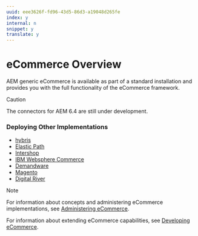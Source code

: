 ```yaml
---
uuid: eee3626f-fd96-43d5-86d3-a19048d265fe
index: y
internal: n
snippet: y
translate: y
---
```


# eCommerce Overview

AEM generic eCommerce is available as part of a standard installation and provides you with the full functionality of the eCommerce framework.

>[!CAUTION]
>
><p>The connectors for AEM 6.4 are still under development.<br /> </p>

### Deploying Other Implementations

* [hybris](hybris.md)
* [Elastic Path](elasticpath.md)
* [Intershop](intershop.md)
* [IBM Websphere Commerce](ibm-websphere.md)
* [Demandware](demandware.md)
* [Magento](magento.md)
* [Digital River](digital-river.md)

>[!NOTE]
>
><p>For information about concepts and administering eCommerce implementations, see <a href="/content/help/en/experience-manager/6-4/sites/administering/using/ecommerce.html">Administering eCommerce</a>.</p> <p>For information about extending eCommerce capabilities, see&nbsp;<a href="/content/help/en/experience-manager/6-4/sites/developing/using/ecommerce.html">Developing eCommerce</a>.</p> 
